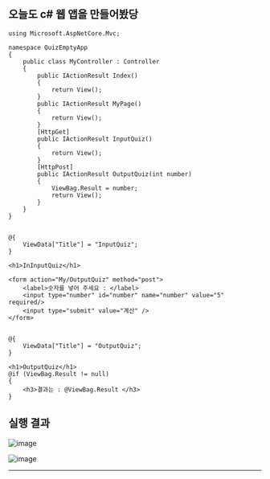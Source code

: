 ## 오늘도 c# 웹 앱을 만들어봤당
```
using Microsoft.AspNetCore.Mvc;

namespace QuizEmptyApp
{
    public class MyController : Controller
    {
        public IActionResult Index()
        {
            return View();
        }
        public IActionResult MyPage()
        {
            return View();
        }
        [HttpGet]
        public IActionResult InputQuiz()
        {
            return View();
        }
        [HttpPost]
        public IActionResult OutputQuiz(int number)
        {
            ViewBag.Result = number;
            return View();
        }
    }
}
```
```

@{
    ViewData["Title"] = "InputQuiz";
}

<h1>InInputQuiz</h1>

<form action="My/OutputQuiz" method="post">
    <label>숫자를 넣어 주세요 : </label>
    <input type="number" id="number" name="number" value="5" required/>
    <input type="submit" value="계산" />
</form>

```
```

@{
    ViewData["Title"] = "OutputQuiz";
}

<h1>OutputQuiz</h1>
@if (ViewBag.Result != null)
{
    <h3>결과는 : @ViewBag.Result </h3>
}
```
## 실행 결과
![image](https://github.com/user-attachments/assets/0353e1d4-7ad5-4126-a2ec-84de99e8946d)



![image](https://github.com/user-attachments/assets/6a48699f-5413-4d6d-a442-5dfcae09da6b)
***
